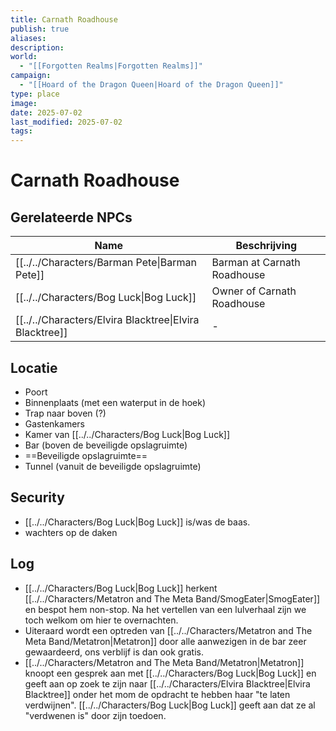 ```yaml
---
title: Carnath Roadhouse
publish: true
aliases: 
description: 
world:
  - "[[Forgotten Realms|Forgotten Realms]]"
campaign:
  - "[[Hoard of the Dragon Queen|Hoard of the Dragon Queen]]"
type: place
image: 
date: 2025-07-02
last_modified: 2025-07-02
tags: 
---
```

# Carnath Roadhouse

## Gerelateerde NPCs
| Name                                                         | Beschrijving                |
| ------------------------------------------------------------ | --------------------------- |
| [[../../Characters/Barman Pete\|Barman Pete]]           | Barman at Carnath Roadhouse |
| [[../../Characters/Bog Luck\|Bog Luck]]                 | Owner of Carnath Roadhouse  |
| [[../../Characters/Elvira Blacktree\|Elvira Blacktree]] | \-                          |

## Locatie
- Poort
- Binnenplaats (met een waterput in de hoek)
- Trap naar boven (?)
- Gastenkamers
- Kamer van [[../../Characters/Bog Luck|Bog Luck]]
- Bar (boven de beveiligde opslagruimte)
- ==Beveiligde opslagruimte==
- Tunnel (vanuit de beveiligde opslagruimte)

## Security
- [[../../Characters/Bog Luck|Bog Luck]] is/was de baas.
- wachters op de daken

## Log 
- [[../../Characters/Bog Luck|Bog Luck]] herkent [[../../Characters/Metatron and The Meta Band/SmogEater|SmogEater]] en bespot hem non-stop. Na het vertellen van een lulverhaal zijn we toch welkom om hier te overnachten.
- Uiteraard wordt een optreden van [[../../Characters/Metatron and The Meta Band/Metatron|Metatron]] door alle aanwezigen in de bar zeer gewaardeerd, ons verblijf is dan ook gratis.
- [[../../Characters/Metatron and The Meta Band/Metatron|Metatron]] knoopt een gesprek aan met [[../../Characters/Bog Luck|Bog Luck]] en geeft aan op zoek te zijn naar [[../../Characters/Elvira Blacktree|Elvira Blacktree]] onder het mom de opdracht te hebben haar "te laten verdwijnen". [[../../Characters/Bog Luck|Bog Luck]] geeft aan dat ze al "verdwenen is" door zijn toedoen.  